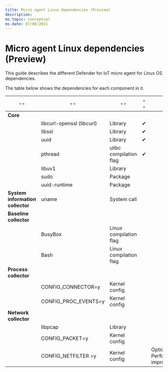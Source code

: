 ```yaml
---
title: Micro agent Linux dependencies (Preview)  
description: 
ms.topic: conceptual
ms.date: 07/08/2021
---
```


# Micro agent Linux dependencies (Preview)

This guide describes the different Defender for IoT micro agent for Linux OS dependencies. 

The table below shows the dependencies for each component in it. 

|--|--|--|--|--|
| -- | -- | -- | -- | -- |
| **Core** |  |  |  |  |
|  | libcurl-openssl (libcurl) | Library | ✔ |  |
|  | libssl | Library | ✔ |  |
|  | uuid | Library | ✔ |  |
|  | pthread | ulibc compilation flag | ✔ |  |
|  | libuv1 | Library |  |  |
|  | sudo | Package |  |  |
|  | uuid-runtime | Package |  |  |
| **System information collector** | uname | System call |  |  |
| **Baseline collector** |  |  |  |  |
|  | BusyBox | Linux compilation flag |  |  |
|  | Bash | Linux compilation flag |  |  |
| **Process collector** |  |  |  |  |
|  | CONFIG_CONNECTOR=y | Kernel config |  |  |
|  | CONFIG_PROC_EVENTS=y | Kernel config |  |  |
| **Network collector** |  |  |  |  |
|  | libpcap | Library |  |  |
|  | CONFIG_PACKET=y | Kernel config |  |  |
|  | CONFIG_NETFILTER =y | Kernel config |  | Optional – Performance improvement |